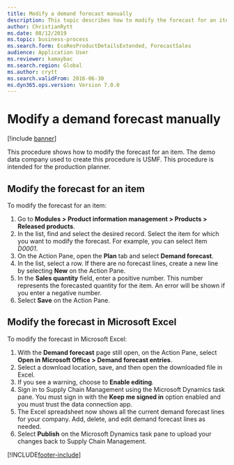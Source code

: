 ```yaml
---
title: Modify a demand forecast manually
description: This topic describes how to modify the forecast for an item
author: ChristianRytt
ms.date: 08/12/2019
ms.topic: business-process
ms.search.form: EcoResProductDetailsExtended, ForecastSales   
audience: Application User
ms.reviewer: kamaybac
ms.search.region: Global
ms.author: crytt
ms.search.validFrom: 2016-06-30 
ms.dyn365.ops.version: Version 7.0.0 
---
```


# Modify a demand forecast manually

[!include [banner](../../includes/banner.md)]

This procedure shows how to modify the forecast for an item. The demo data company used to create this procedure is USMF. This procedure is intended for the production planner. 


## Modify the forecast for an item

To modify the forecast for an item:

1. Go to **Modules \> Product information management \> Products \> Released products**.
1. In the list, find and select the desired record. Select the item for which you want to modify the forecast. For example, you can select item *D0001*.  
1. On the Action Pane, open the **Plan** tab and select **Demand forecast**.
1. In the list, select a row. If there are no forecast lines, create a new line by selecting **New** on the Action Pane.  
1. In the **Sales quantity** field, enter a positive number. This number represents the forecasted quantity for the item. An error will be shown if you enter a negative number.
1. Select **Save** on the Action Pane.


## Modify the forecast in Microsoft Excel

To modify the forecast in Microsoft Excel:

1. With the **Demand forecast** page still open, on the Action Pane, select **Open in Microsoft Office \> Demand forecast entries**.
1. Select a download location, save, and then open the downloaded file in Excel.
1. If you see a warning, choose to **Enable editing**.
1. Sign in to Supply Chain Management using the Microsoft Dynamics task pane. You must sign in with the **Keep me signed in** option enabled and you must trust the data connection app.
1. The Excel spreadsheet now shows all the current demand forecast lines for your company.  Add, delete, and edit demand forecast lines as needed. 
1. Select **Publish** on the Microsoft Dynamics task pane to upload your changes back to Supply Chain Management. 



[!INCLUDE[footer-include](../../../includes/footer-banner.md)]
